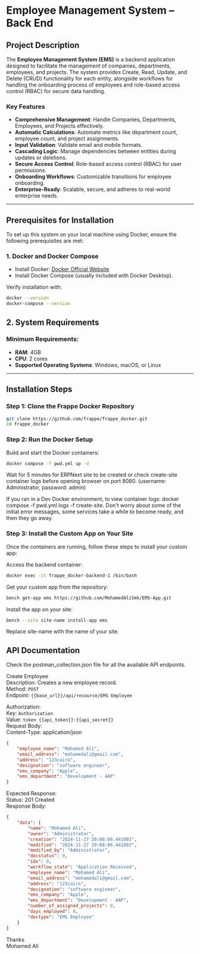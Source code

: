 # Employee Management System – Back End

## Project Description
The **Employee Management System (EMS)** is a backend application designed to facilitate the management of companies, departments, employees, and projects. The system provides Create, Read, Update, and Delete (CRUD) functionality for each entity, alongside workflows for handling the onboarding process of employees and role-based access control (RBAC) for secure data handling.

### Key Features
- **Comprehensive Management**: Handle Companies, Departments, Employees, and Projects effectively.
- **Automatic Calculations**: Automate metrics like department count, employee count, and project assignments.
- **Input Validation**: Validate email and mobile formats.
- **Cascading Logic**: Manage dependencies between entities during updates or deletions.
- **Secure Access Control**: Role-based access control (RBAC) for user permissions.
- **Onboarding Workflows**: Customizable transitions for employee onboarding.
- **Enterprise-Ready**: Scalable, secure, and adheres to real-world enterprise needs.

---

## Prerequisites for Installation

To set up this system on your local machine using Docker, ensure the following prerequisites are met:

### 1. **Docker and Docker Compose**
- Install Docker: [Docker Official Website](https://www.docker.com/)
- Install Docker Compose (usually included with Docker Desktop).

Verify installation with:

```bash
docker --version
docker-compose --version
```
## 2. System Requirements

### Minimum Requirements:
- **RAM**: 4GB
- **CPU**: 2 cores
- **Supported Operating Systems**: Windows, macOS, or Linux
---

## Installation Steps
### Step 1: Clone the Frappe Docker Repository
```bash
git clone https://github.com/frappe/frappe_docker.git
cd frappe_docker
```

### Step 2: Run the Docker Setup
Build and start the Docker containers:
```bash
docker compose -f pwd.yml up -d
```

Wait for 5 minutes for ERPNext site to be created or check create-site container logs before opening browser on port 8080. (username: Administrator, password: admin)

If you ran in a Dev Docker environment, to view container logs: docker compose -f pwd.yml logs -f create-site. Don't worry about some of the initial error messages, some services take a while to become ready, and then they go away.

### Step 3: Install the Custom App on Your Site
Once the containers are running, follow these steps to install your custom app:

Access the backend container:
```bash
docker exec -it frappe_docker-backend-1 /bin/bash
```

Get your custom app from the repository:
```bash
bench get-app ems https://github.com/MohamedAliSmk/EMS-App.git
```
Install the app on your site:
```bash
bench --site site-name install-app ems
```
Replace site-name with the name of your site.

## API Documentation
Check the postman_collection.json file for all the available API endpoints.

Create Employee<br>
Description: Creates a new employee record.<br>
Method: `POST`<br>
Endpoint: `{{base_url}}/api/resource/EMS Employee`<br>

Authorization:<br>
Key: `Authorization`<br>
Value: `token {{api_token}}:{{api_secret}}`<br>
Request Body:<br>
Content-Type: application/json<br>
```json
{
    "employee_name": "Mohamed Ali",
    "email_address": "mohamedali@gmail.com",
    "address": "123cairo",
    "designation": "software engineer",
    "ems_company": "Apple",
    "ems_department": "Development - AAP"
}
```
Expected Response:<br>
Status: 201 Created<br>
Response Body:<br>
```json
{
    "data": {
        "name": "Mohamed Ali",
        "owner": "Administrator",
        "creation": "2024-11-27 20:08:06.441083",
        "modified": "2024-11-27 20:08:06.441083",
        "modified_by": "Administrator",
        "docstatus": 0,
        "idx": 0,
        "workflow_state": "Application Received",
        "employee_name": "Mohamed Ali",
        "email_address": "mohamedali@gmail.com",
        "address": "123cairo",
        "designation": "software engineer",
        "ems_company": "Apple",
        "ems_department": "Development - AAP",
        "number_of_assigned_projects": 0,
        "days_employed": 0,
        "doctype": "EMS Employee"
    }
}
```
Thanks<br>
Mohamed Ali
